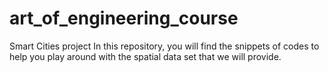 # art_of_engineering_course
Smart Cities project
In this repository, you will find the snippets of codes to help you play around with the spatial data set that we will provide. 
